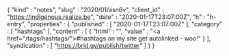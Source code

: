 {
  "kind" : "notes",
  "slug" : "2020/01/asn6v",
  "client_id" : "https://indigenous.realize.be",
  "date" : "2020-01-17T23:07:00Z",
  "h" : "h-entry",
  "properties" : {
    "published" : [ "2020-01-17T23:07:00Z" ],
    "category" : [ "hashtags" ],
    "content" : [ {
      "html" : "",
      "value" : "<a href=\"/tags/hashtags/\">#hashtags</a> on my site get autolinked - woo!"
    } ],
    "syndication" : [ "https://brid.gy/publish/twitter" ]
  }
}
